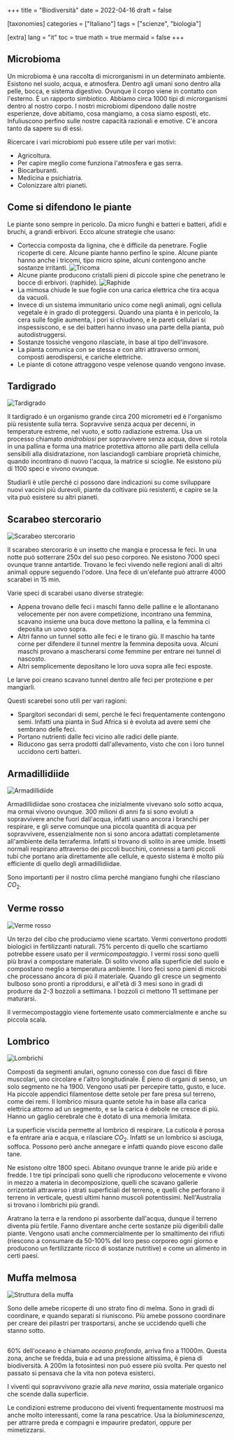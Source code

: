 +++
title = "Biodiversità"
date = 2022-04-16
draft = false

[taxonomies]
categories = ["Italiano"]
tags = ["scienze", "biologia"]

[extra]
lang = "it"
toc = true
math = true
mermaid = false
+++
## Microbioma
Un microbioma è una raccolta di microrganismi in un determinato ambiente. Esistono nel suolo, acqua, e atmosfera. Dentro agli umani sono dentro alla pelle, bocca, e sistema digestivo. Ovunque il corpo viene in contatto con l'esterno. È un rapporto simbiotico. Abbiamo circa 1000 tipi di microrganismi dentro al nostro corpo. I nostri microbiomi dipendono dalle nostre esperienze, dove abitiamo, cosa mangiamo, a cosa siamo esposti, etc. Infuliuscono perfino sulle nostre capacità razionali e emotive. C'è ancora tanto da sapere su di essi.

Ricercare i vari microbiomi può essere utile per vari motivi:
 - Agricoltura.
 - Per capire meglio come funziona l'atmosfera e gas serra.
 - Biocarburanti.
 - Medicina e psichiatria.
 - Colonizzare altri pianeti.

## Come si difendono le piante
Le piante sono sempre in pericolo. Da micro funghi e batteri e batteri, afidi e bruchi, a grandi erbivori. Ecco alcune strategie che usano:
 - Corteccia composta da lignina, che è difficile da penetrare. Foglie ricoperte di cere. Alcune piante hanno perfino le spine. Alcune piante hanno anche i tricomi, tipo micro spine, alcuni contengono anche sostanze irritanti.
   ![Tricoma](/biodiversity/tricoma.webp)
 - Alcune piante producono cristalli pieni di piccole spine che penetrano le bocce di erbivori. (raphide).
     ![Raphide](/biodiversity/raphide.webp)
 - La mimosa chiude le sue foglie con una carica elettrica che tira acqua da vacuoli.
 - Invece di un sistema immunitario unico come negli animali, ogni cellula vegetale è in grado di proteggersi. Quando una pianta è in pericolo, la cera sulle foglie aumenta, i pori si chiudono, e le pareti cellulari si inspessiscono, e se dei batteri hanno invaso una parte della pianta, può autodistruggersi.
 - Sostanze tossiche vengono rilasciate, in base al tipo dell'invasore.
 - La pianta comunica con se stessa e con altri attraverso ormoni, composti aerodispersi, e cariche elettriche.
 - Le piante di cotone attraggono vespe velenose quando vengono invase.

## Tardigrado

![Tardigrado](/biodiversity/tardigrade.webp)

Il tardigrado è un organismo grande circa 200 micrometri ed è l'organismo più resistente sulla terra. Sopravvive senza acqua per decenni, in temperature estreme, nel vuoto, e sotto radiazione estrema. Usa un processo chiamato *anidrobiosi* per sopravvivere senza acqua, dove si rotola in una pallina e forma una matrice protettiva attorno alle parti della cellula sensibili alla disidratazione, non lasciandogli cambiare proprietà chimiche, quando incontrano di nuovo l'acqua, la matrice si scioglie. Ne esistono più di 1100 speci e vivono ovunque.

Studiarli è utile perché ci possono dare indicazioni su come sviluppare nuovi vaccini più durevoli, piante da coltivare più resistenti, e capire se la vita può esistere su altri pianeti.

## Scarabeo stercorario

![Scarabeo stercorario](/biodiversity/dung-beetle.webp)

Il scarabeo stercorario è un insetto che mangia e processa le feci. In una notte può sotterrare 250x del suo peso corporeo. Ne esistono 7000 speci ovunque tranne antartide. Trovano le feci vivendo nelle regioni anali di altri animali oppure seguendo l'odore. Una fece di un'elefante può attrarre 4000 scarabei in 15 min.

Varie speci di scarabei usano diverse strategie:
 - Appena trovano delle feci i maschi fanno delle palline e le allontanano velocemente per non avere competizione, incontrano una femmina, scavano insieme una buca dove mettono la pallina, e la femmina ci deposita un uovo sopra.
 - Altri fanno un tunnel sotto alle feci e le tirano giù. Il maschio ha tante corne per difendere il tunnel mentre la femmina deposita uova. Alcuni maschi provano a mascherarsi come femmine per entrare nei tunnel di nascosto.
 - Altri semplicemente depositano le loro uova sopra alle feci esposte.

Le larve poi creano scavano tunnel dentro alle feci per protezione e per mangiarli.

Questi scarebei sono utili per vari ragioni:
 - Spargitori secondari di semi, perché le feci frequentamente contengono semi. Infatti una pianta in Sud Africa si è evoluta ad avere semi che sembrano delle feci.
 - Portano nutrienti dalle feci vicino alle radici delle piante.
 - Riducono gas serra prodotti dall'allevamento, visto che con i loro tunnel uccidono certi batteri.

## Armadillidiide

![Armadillidiide](/biodiversity/armadillidiide.webp)

Armadillidiidae sono crostacea che inizialmente vivevano solo sotto acqua, ma ormai vivono ovunque. 300 milioni di anni fa si sono evoluti a sopravvivere anche fuori dall'acqua, infatti usano ancora i branchi per respirare, e gli serve comunque una piccola quantità di acqua per sopravvivere, essenzialmente non si sono ancora adattati completamente all'ambiente della terraferma. Infatti si trovano di solito in aree umide. Insetti normali respirano attraverso dei piccoli bucchini, connessi a tanti piccoli tubi che portano aria direttamente alle cellule, e questo sistema è molto più efficiente di quello degli armadillidiidae.

Sono importanti per il nostro clima perché mangiano funghi che rilasciano $CO_{2}$.

## Verme rosso

![Verme rosso](/biodiversity/worms.webp)

Un terzo del cibo che produciamo viene scartato. Vermi convertono prodotti biologici in fertilizzanti naturali. 75% percento di quello che scartiamo potrebbe essere usato per il *vermicompostaggio*. I vermi rossi sono quelli più bravi a compostare materiale. Di solito vivono alla superficie del suolo e compostano meglio a temperatura ambiente. I loro feci sono pieni di microbi che processano ancora di più il materiale. Quando gli cresce un segmento bulboso sono pronti a riproddursi, e all'età di 3 mesi sono in gradi di produrre da 2-3 bozzoli a settimana. I bozzoli ci mettono 11 settimane per maturarsi.

Il vermecompostaggio viene fortemente usato commercialmente e anche su piccola scala.

## Lombrico

![Lombrichi](/biodiversity/earthworms.webp)

Composti da segmenti anulari, ognuno conesso con due fasci di fibre muscolari, uno circolare e l'altro longitudinale. È pieno di organi di senso, un solo segmento ne ha 1900. Vengono usati per percepire tatto, gusto, e luce. Ha piccole appendici filamentose dette setole per fare presa sul terreno, come dei remi. Il lombrico misura quante setole ha in base alla carica elettrica attorno ad un segmento, e se la carica è debole ne cresce di più. Hanno un gaglio cerebrale che è dotato di una memoria limitata.

La superficie viscida permette al lombrico di respirare. La cuticola è porosa e fa entrare aria e acqua, e rilasciare $CO_{2}$. Infatti se un lombrico si asciuga, soffoca. Possono però anche annegare e infatti quando piove escono dalle tane.

Ne esistono oltre 1800 speci. Abitano ovunque tranne le aride più aride e fredde. I tre tipi principali sono quelli che riproducono velocemente e vivono in mezzo a materia in decomposizione, quelli che scavano gallerie orrizontali attraverso i strati superficiali del terreno, e quelli che perforano il terreno in verticale, questi ultimi hanno muscoli potentissimi. Nell'Australia si trovano i lombrichi più grandi.

Aratrano la terra e la rendono pi assorbente dall'acqua, dunque il terreno diventa più fertile. Fanno diventare anche certe sostanze più digeribili dalle piante. Vengono usati anche commercialmente per lo smaltimento dei rifiuti (riescono a consumare da 50-100% del loro peso corporeo ogni giorno e producono un fertilizzante ricco di sostanze nutritive) e come un alimento in certi paesi.

## Muffa melmosa

![Struttura della muffa](/biodiversity/slime-molds.webp)

Sono delle amebe ricoperte di uno strato fino di melma. Sono in gradi di coordinare, e quando separati si riuniscono. Più amebe possono coordinare per creare dei pilastri per trasportarsi, anche se uccidendo quelli che stanno sotto.

##

60% dell'oceano è chiamato *oceano profondo*, arriva fino a 11000m. Questa zona, anche se fredda, buia e ad una pressione altissima, è piena di biodiversità. A 200m la fotosintesi non può essere più svolta. Per questo nel passato si pensava che la vita non poteva esisterci.

I viventi qui sopravvivono grazie alla *neve marina*, ossia materiale organico che scende dalla superficie.

Le condizioni estreme producono dei viventi frequentamente mostruosi ma anche molto interessanti, come la rana pescatrice. Usa la *bioluminescenza*, per attrarre preda e compagni e impaurire predatori, oppure per mimetizzarsi. 
